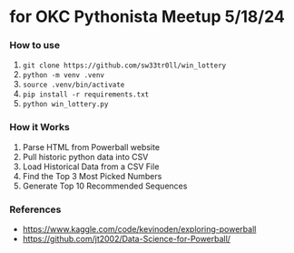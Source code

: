 # for OKC Pythonista Meetup 5/18/24

### How to use

1. `git clone https://github.com/sw33tr0ll/win_lottery`
2. `python -m venv .venv`
3. `source .venv/bin/activate`
4. `pip install -r requirements.txt`
5. `python win_lottery.py`

### How it Works

1. Parse HTML from Powerball website
2. Pull historic python data into CSV
3. Load Historical Data from a CSV File
4. Find the Top 3 Most Picked Numbers
5. Generate Top 10 Recommended Sequences

### References

- https://www.kaggle.com/code/kevinoden/exploring-powerball
- https://github.com/jt2002/Data-Science-for-Powerball/
